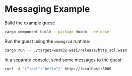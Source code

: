 # Messaging Example

Build the example guest:

```bash
cargo component build --package docdb --release
```

Run the guest using the `wasmgrid` runtime:

```bash
cargo run -- ./target/wasm32-wasi/release/http_sql.wasm
```

In a separate console, send some messages to the guest:

```bash
curl -d '{"text":"hello"}' http://localhost:8080
```
